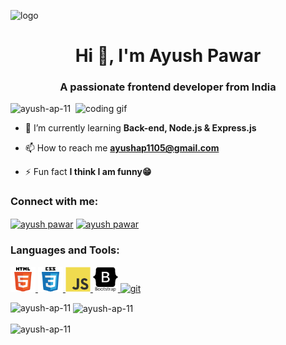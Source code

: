 ![logo](https://github.com/ayush-ap-11/ayush-ap-11/commit/bff6f8978c024621bfd1c687cb4045b1f50de082.png)

<h1 align="center">Hi 👋, I'm Ayush Pawar</h1>
<h3 align="center">A passionate frontend developer from India</h3>

<img border-radius:1rem align="right" alt="coding gif" width="400px" src="https://camo.githubusercontent.com/20ba1b87416f6e74a4debebec7a695504eec286a3a0a082f8cc6063ab1353dbe/68747470733a2f2f6d69726f2e6d656469756d2e636f6d2f6d61782f313430302f302a4647443642557a7a5a7331564a4c75592e676966">

<p align="left"> <img src="https://komarev.com/ghpvc/?username=ayush-ap-11&label=Profile%20views&color=0e75b6&style=flat" alt="ayush-ap-11" /> </p>

- 🌱 I’m currently learning **Back-end, Node.js & Express.js**

- 📫 How to reach me **ayushap1105@gmail.com**

- ⚡ Fun fact **I think I am funny😁**

<h3 align="left">Connect with me:</h3>
<p align="left">
<a href="https://linkedin.com/in/ayush pawar" target="blank"><img align="center" src="https://raw.githubusercontent.com/rahuldkjain/github-profile-readme-generator/master/src/images/icons/Social/linked-in-alt.svg" alt="ayush pawar" height="30" width="40" /></a>
<a href="https://fb.com/ayush pawar" target="blank"><img align="center" src="https://raw.githubusercontent.com/rahuldkjain/github-profile-readme-generator/master/src/images/icons/Social/facebook.svg" alt="ayush pawar" height="30" width="40" /></a>
</p>

<h3 align="left">Languages and Tools:</h3>
<p align="left"> <a href="https://www.w3.org/html/" target="_blank" rel="noreferrer"> <img src="https://raw.githubusercontent.com/devicons/devicon/master/icons/html5/html5-original-wordmark.svg" alt="html5" width="40" height="40"/> </a>  <a href="https://www.w3schools.com/css/" target="_blank" rel="noreferrer"> <img src="https://raw.githubusercontent.com/devicons/devicon/master/icons/css3/css3-original-wordmark.svg" alt="css3" width="40" height="40"/> </a>  <a href="https://developer.mozilla.org/en-US/docs/Web/JavaScript" target="_blank" rel="noreferrer"> <img src="https://raw.githubusercontent.com/devicons/devicon/master/icons/javascript/javascript-original.svg" alt="javascript" width="40" height="40"/> </a>   <a href="https://getbootstrap.com" target="_blank" rel="noreferrer"> <img src="https://raw.githubusercontent.com/devicons/devicon/master/icons/bootstrap/bootstrap-plain-wordmark.svg" alt="bootstrap" width="40" height="40"/> </a> <a href="https://git-scm.com/" target="_blank" rel="noreferrer"> <img src="https://www.vectorlogo.zone/logos/git-scm/git-scm-icon.svg" alt="git" width="40" height="40"/> </a>  </p>

<p><img align="left" src="https://github-readme-stats.vercel.app/api/top-langs?username=ayush-ap-11&show_icons=true&locale=en&layout=compact" alt="ayush-ap-11" /></p>

<p>&nbsp;<img align="center" src="https://github-readme-stats.vercel.app/api?username=ayush-ap-11&show_icons=true&locale=en" alt="ayush-ap-11" /></p>

<p><img align="center" src="https://github-readme-streak-stats.herokuapp.com/?user=ayush-ap-11&" alt="ayush-ap-11" /></p>
